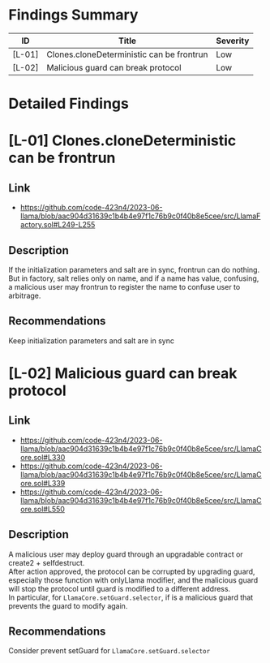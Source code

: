 # Findings Summary

| ID     | Title                                                | Severity |
| ------ | ---------------------------------------------------- | -------- |
| [L-01] | Clones.cloneDeterministic can be frontrun            | Low      |
| [L-02] | Malicious guard can break protocol                   | Low      |

# Detailed Findings

# [L-01] Clones.cloneDeterministic can be frontrun

## Link

- https://github.com/code-423n4/2023-06-llama/blob/aac904d31639c1b4b4e97f1c76b9c0f40b8e5cee/src/LlamaFactory.sol#L249-L255

## Description

If the initialization parameters and salt are in sync, frontrun can do nothing.   
But in factory, salt relies only on name, and if a name has value, confusing, a malicious user may frontrun to register the name to confuse user to arbitrage.   

## Recommendations

Keep initialization parameters and salt are in sync

# [L-02] Malicious guard can break protocol

## Link

- https://github.com/code-423n4/2023-06-llama/blob/aac904d31639c1b4b4e97f1c76b9c0f40b8e5cee/src/LlamaCore.sol#L330
- https://github.com/code-423n4/2023-06-llama/blob/aac904d31639c1b4b4e97f1c76b9c0f40b8e5cee/src/LlamaCore.sol#L339
- https://github.com/code-423n4/2023-06-llama/blob/aac904d31639c1b4b4e97f1c76b9c0f40b8e5cee/src/LlamaCore.sol#L550

## Description

A malicious user may deploy guard through an upgradable contract or create2 + selfdestruct.     
After action approved, the protocol can be corrupted by upgrading guard, especially those function with onlyLlama modifier, and the malicious guard will stop the protocol until guard is modified to a different address.    
In particular, for `LlamaCore.setGuard.selector`, if is a malicious guard that prevents the guard to modify again.   

## Recommendations

Consider prevent setGuard for `LlamaCore.setGuard.selector`